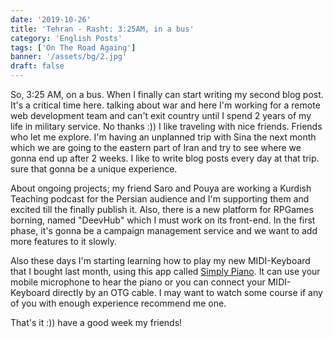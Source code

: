 ```yaml
---
date: '2019-10-26'
title: 'Tehran - Rasht: 3:25AM, in a bus'
category: 'English Posts'
tags: ['On The Road Againg']
banner: '/assets/bg/2.jpg'
draft: false
---
```


So, 3:25 AM, on a bus. When I finally can start writing my second blog post. It's a critical time here. talking about war and here I'm working for a remote web development team and can't exit country until I spend 2 years of my life in military service. No thanks :))
I like traveling with nice friends. Friends who let me explore. I'm having an unplanned trip with Sina the next month which we are going to the eastern part of Iran and try to see where we gonna end up after 2 weeks. I like to write blog posts every day at that trip. sure that gonna be a unique experience.

About ongoing projects; my friend Saro and Pouya are working a Kurdish Teaching podcast for the Persian audience and I'm supporting them and excited till the finally publish it. Also, there is a new platform for RPGames borning, named "DeevHub" which I must work on its front-end. In the first phase, it's gonna be a campaign management service and we want to add more features to it slowly.

Also these days I'm starting learning how to play my new MIDI-Keyboard that I bought last month, using this app called [Simply Piano](https://play.google.com/store/apps/details?id=com.joytunes.simplypiano&hl=en). It can use your mobile microphone to hear the piano or you can connect your MIDI-Keyboard directly by an OTG cable. I may want to watch some course if any of you with enough experience recommend me one.

That's it :)) have a good week my friends!
